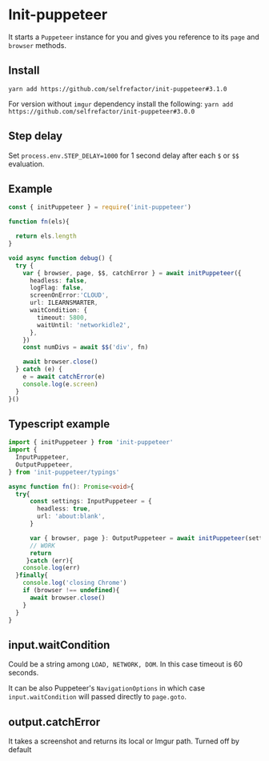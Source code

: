 # Init-puppeteer

It starts a `Puppeteer` instance for you and gives you reference to its `page` and `browser` methods.

## Install

`yarn add https://github.com/selfrefactor/init-puppeteer#3.1.0`

For version without `imgur` dependency install the following:
`yarn add https://github.com/selfrefactor/init-puppeteer#3.0.0`

## Step delay

Set `process.env.STEP_DELAY=1000` for 1 second delay after each `$` or `$$` evaluation.

## Example

```typescript
const { initPuppeteer } = require('init-puppeteer')

function fn(els){

  return els.length
}

void async function debug() {
  try {
    var { browser, page, $$, catchError } = await initPuppeteer({
      headless: false,
      logFlag: false,
      screenOnError:'CLOUD',
      url: ILEARNSMARTER,
      waitCondition: {
        timeout: 5800,
        waitUntil: 'networkidle2',
      },
    })
    const numDivs = await $$('div', fn)

    await browser.close()
  } catch (e) {
    e = await catchError(e)
    console.log(e.screen)
  }
}()
```

## Typescript example

```typescript
import { initPuppeteer } from 'init-puppeteer'
import {
  InputPuppeteer,
  OutputPuppeteer,
} from 'init-puppeteer/typings'

async function fn(): Promise<void>{
  try{
      const settings: InputPuppeteer = {
        headless: true,
        url: 'about:blank',
      }

      var { browser, page }: OutputPuppeteer = await initPuppeteer(settings)
      // WORK
      return
     }catch (err){
    console.log(err)
  }finally{
    console.log('closing Chrome')
    if (browser !== undefined){
      await browser.close()
    }
  }
}
```

## input.waitCondition

Could be a string among `LOAD, NETWORK, DOM`. In this case timeout is 60 seconds.

It can be also Puppeteer's `NavigationOptions` in which case `input.waitCondition` will passed directly to `page.goto`.

## output.catchError

It takes a screenshot and returns its local or Imgur path. Turned off by default